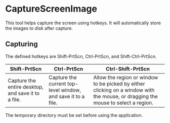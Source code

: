 ﻿# CaptureScreenImage

This tool helps capture the screen using hotkeys.  It will automatically store the images to disk after capture.

## Capturing

The defined hotkeys are Shift-PrtScn, Ctrl-PrtScn, and Shift-Ctrl-PrtScn.

| Shift-PrtScn | Ctrl-PrtScn | Ctrl-Shift-PrtScn |
|---|---|---|
| Capture the entire desktop, and save it to a file. | Capture the current top-level window, and save it to a file. | Allow the region or window to be picked by either clicking on a window with the mouse, or dragging the mouse to select a region. |

The temporary directory must be set before using the application.
